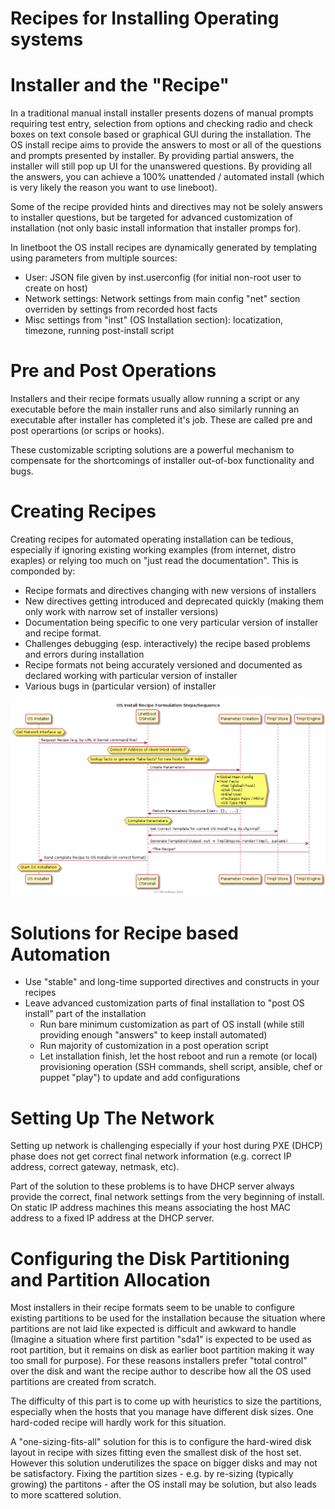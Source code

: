 # Recipes for Installing Operating systems

# Installer and the "Recipe"

In a traditional manual install installer presents dozens of manual prompts
requiring test entry, selection from options and checking radio and check boxes
on text console based or graphical GUI during the installation.
The OS install recipe aims to provide the answers to most or all of the
questions and prompts presented by installer. By providing partial answers,
the installer will still pop up UI for the unanswered questions.
By providing all the answers, you can achieve a 100% unattended / automated install (which is very likely the
reason you want to use lineboot).

Some of the recipe provided hints and directives may not be solely answers
to installer questions, but be targeted for advanced customization of installation
(not only basic install information that installer promps for).

In linetboot the OS install recipes are dynamically generated by templating using parameters from multiple sources:

- User: JSON file given by inst.userconfig (for initial non-root user to create on host)
- Network settings: Network settings from main config "net" section overriden by settings from recorded host facts
- Misc settings from "inst" (OS Installation section): locatization, timezone, running post-install script


# Pre and Post Operations

Installers and their recipe formats usually allow running a script or any executable before the main installer runs and also similarly running an
executable after installer has completed it's job.
These are called pre and post operartions (or scrips or hooks).

These customizable scripting solutions are a powerful mechanism to compensate for the shortcomings of installer out-of-box functionality and bugs.

# Creating Recipes

Creating recipes for automated operating installation can be tedious,
especially if ignoring existing working examples (from internet, distro exaples) or relying too much on "just read the documentation". This is componded by:

- Recipe formats and directives changing with new versions of installers
- New directives getting introduced and deprecated quickly (making them only
work with narrow set of installer versions)
- Documentation being specific to one very particular version of installer and recipe format.
- Challenges debugging (esp. interactively) the recipe based problems and errors during installation
- Recipe formats not being accurately versioned and documented as declared working with particular version of installer
- Various bugs in (particular version) of installer

<!-- Illustrate host-recipe interaction -->

![Recipe Creation](doc/recipegen.png "Recipe Creation Illustrated")

# Solutions for Recipe based Automation

- Use "stable" and long-time supported directives and constructs in your recipes
- Leave advanced customization parts of final installation to "post OS install" part of the installation
  - Run bare minimum customization as part of OS install (while still providing enough "answers" to keep install automated)
  - Run majority of customization in a post operation script
  - Let installation finish, let the host reboot and run a remote (or local) provisioning operation
    (SSH commands, shell script, ansible, chef or puppet "play") to update and add configurations

# Setting Up The Network

Setting up network is challenging especially if your host during PXE (DHCP) phase does not get correct final network
information (e.g. correct IP address, correct gateway, netmask, etc).

Part of the solution to these problems is to have DHCP server always provide the correct, final network settings from
the very beginning of install. On static IP address machines this means associating the host MAC address to a fixed IP address at the DHCP server.

# Configuring the Disk Partitioning and Partition Allocation

Most installers in their recipe formats seem to be unable to configure existing partitions to be used for the installation because the situation where partitions are not laid like expected is difficult and awkward to handle
(Imagine a situation where first partition "sda1" is expected to be used as root partition, but it remains on disk as earlier boot partition making it way too small for purpose). For these reasons installers prefer "total control" over the disk and want the recipe
author to describe how all the OS used partitions are created from scratch.

The difficulty of this part is to come up with heuristics to size the partitions, especially when the hosts that you manage have different disk sizes. One hard-coded recipe will hardly work for this situation.

A "one-sizing-fits-all" solution for this is to configure the hard-wired disk layout in recipe with sizes fitting even the smallest disk of the host set. However this solution underutilizes the space on bigger disks and may not be satisfactory. Fixing the partition sizes - e.g. by re-sizing (typically growing) the partitons - after the OS install may be solution, but also leads to more scattered solution.




